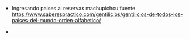 * Ingresando paises al reservas machupichcu
fuente https://www.saberespractico.com/gentilicios/gentilicios-de-todos-los-paises-del-mundo-orden-alfabetico/

* 